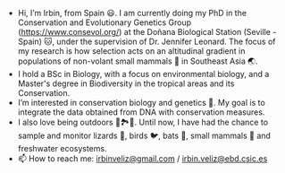 - Hi, I’m Irbin, from Spain 😃. I am currently doing my PhD in the Conservation and Evolutionary Genetics Group (https://www.consevol.org/) at the Doñana Biological Station (Seville - Spain) 🐱, under the supervision of Dr. Jennifer Leonard. The focus of my research is how selection acts on an altitudinal gradient in populations of non-volant small mammals 🐀 in Southeast Asia 🌏. 
- I hold a BSc in Biology, with a focus on environmental biology, and a Master's degree in Biodiversity in the tropical areas and its Conservation.
- I’m interested in conservation biology and genetics 🧬. My goal is to integrate the data obtained from DNA with conservation measures. 
- I also love being outdoors 🌊🏞️🚴. Until now, I have had the chance to sample and monitor lizards 🦎, birds 🐦, bats 🦇, small mammals 🐁 and freshwater ecosystems.
- 📫 How to reach me: irbinveliz@gmail.com / irbin.veliz@ebd.csic.es

<!---
irbinveliz/irbinveliz is a ✨ special ✨ repository because its `README.md` (this file) appears on your GitHub profile.
You can click the Preview link to take a look at your changes.
--->
